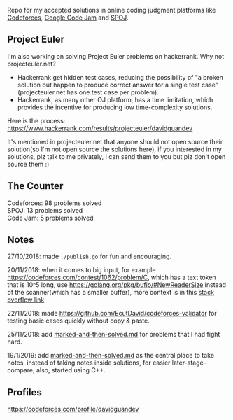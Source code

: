 Repo for my accepted solutions in online coding judgment platforms like [Codeforces](https://codeforces.com/), [Google Code Jam](https://codingcompetitions.withgoogle.com/) and [SPOJ](https://www.spoj.com/).

## Project Euler
I'm also working on solving Project Euler problems on hackerrank.
Why not projecteuler.net?
* Hackerrank get hidden test cases, reducing the possibility of "a broken solution but happen to produce correct answer for a single test case"(projecteuler.net has one test case per problem).
* Hackerrank, as many other OJ platform, has a time limitation, which provides the incentive for producing low time-complexity solutions.

Here is the process: https://www.hackerrank.com/results/projecteuler/davidguandev

It's mentioned in projecteuler.net that anyone should not open source their solution(so I'm not open source the solutions here), if you interested in my solutions, plz talk to me privately, I can send them to you but plz don't open source them :)

## The Counter
Codeforces: 98 problems solved  
SPOJ: 13 problems solved  
Code Jam: 5 problems solved  

## Notes
27/10/2018: made `./publish.go` for fun and encouraging.

20/11/2018: when it comes to big input, for example https://codeforces.com/contest/1062/problem/C, which has a text token that is 10^5 long, use https://golang.org/pkg/bufio/#NewReaderSize instead of the scanner(which has a smaller buffer), more context is in this [stack overflow link](https://stackoverflow.com/questions/21124327/how-to-read-a-text-file-line-by-line-in-go-when-some-lines-are-long-enough-to-ca)

22/11/2018: made https://github.com/EcutDavid/codeforces-validator for testing basic cases quickly without copy & paste.

25/11/2018: add [marked-and-then-solved.md](https://github.com/EcutDavid/oj-solutions-go/blob/master/marked-and-then-solved.md) for problems that I had fight hard.

19/1/2019: add [marked-and-then-solved.md](https://github.com/EcutDavid/my-oj-solutions/blob/master/problem-solving-notes.md) as the central place to take notes, instead of taking notes inside solutions, for easier later-stage-compare, also, started using C++.

## Profiles
https://codeforces.com/profile/davidguandev
